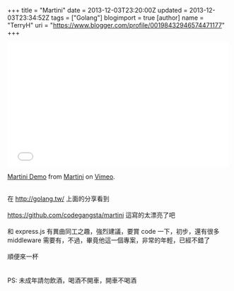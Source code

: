 +++
title = "Martini"
date = 2013-12-03T23:20:00Z
updated = 2013-12-03T23:34:52Z
tags = ["Golang"]
blogimport = true 
[author]
	name = "TerryH"
	uri = "https://www.blogger.com/profile/00198432946574471177"
+++

<iframe src="//player.vimeo.com/video/79487342?title=0&amp;byline=0&amp;portrait=0" width="500" height="281" frameborder="0" webkitallowfullscreen mozallowfullscreen allowfullscreen></iframe> <p><a href="http://vimeo.com/79487342">Martini Demo</a> from <a href="http://vimeo.com/user22705255">Martini</a> on <a href="https://vimeo.com">Vimeo</a>.</p><br />在 <a href="http://golang.tw/">http://golang.tw/</a> 上面的分享看到<br /><br /><a href="https://github.com/codegangsta/martini">https://github.com/codegangsta/martini</a> 這寫的太漂亮了吧<br /><br />和 express.js 有異曲同工之趣，強烈建議，要賞 code 一下，初步，還有很多 middleware 需要有，不過，畢竟他這一個專案，非常的年輕，已經不錯了<br /><br />順便來一杯 <br /><br /><br />PS: 未成年請勿飲酒，喝酒不開車，開車不喝酒<br /><br />
